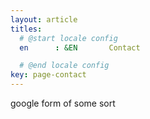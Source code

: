 ```yaml
---
layout: article
titles:
  # @start locale config
  en      : &EN       Contact

  # @end locale config
key: page-contact
---
```

google form of some sort
